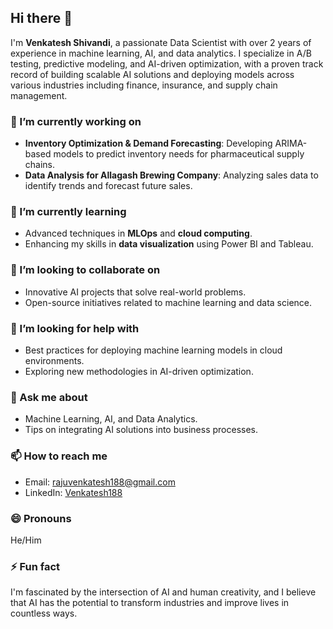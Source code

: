 ## Hi there 👋

I'm **Venkatesh Shivandi**, a passionate Data Scientist with over 2 years of experience in machine learning, AI, and data analytics. I specialize in A/B testing, predictive modeling, and AI-driven optimization, with a proven track record of building scalable AI solutions and deploying models across various industries including finance, insurance, and supply chain management.

### 🔭 I’m currently working on
- **Inventory Optimization & Demand Forecasting**: Developing ARIMA-based models to predict inventory needs for pharmaceutical supply chains.
- **Data Analysis for Allagash Brewing Company**: Analyzing sales data to identify trends and forecast future sales.

### 🌱 I’m currently learning
- Advanced techniques in **MLOps** and **cloud computing**.
- Enhancing my skills in **data visualization** using Power BI and Tableau.

### 👯 I’m looking to collaborate on
- Innovative AI projects that solve real-world problems.
- Open-source initiatives related to machine learning and data science.

### 🤔 I’m looking for help with
- Best practices for deploying machine learning models in cloud environments.
- Exploring new methodologies in AI-driven optimization.

### 💬 Ask me about
- Machine Learning, AI, and Data Analytics.
- Tips on integrating AI solutions into business processes.

### 📫 How to reach me
- Email: rajuvenkatesh188@gmail.com
- LinkedIn: [Venkatesh188](https://www.linkedin.com/in/venkatesh188)

### 😄 Pronouns
He/Him

### ⚡ Fun fact
I'm fascinated by the intersection of AI and human creativity, and I believe that AI has the potential to transform industries and improve lives in countless ways.

<!--
**Venkatesh188/Venkatesh188** is a ✨ _special_ ✨ repository because its `README.md` (this file) appears on your GitHub profile.
-->
